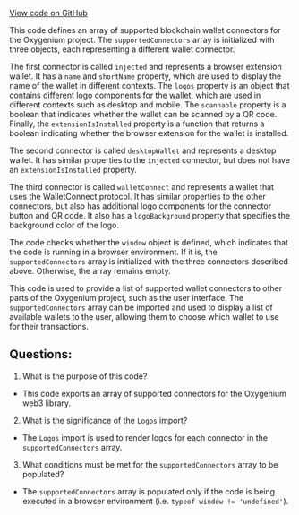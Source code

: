 [View code on GitHub](https://github.com/oxygenium-network/oxygenium-web3/packages/web3-react/src/constants/supportedConnectors.tsx)

This code defines an array of supported blockchain wallet connectors for the Oxygenium project. The `supportedConnectors` array is initialized with three objects, each representing a different wallet connector. 

The first connector is called `injected` and represents a browser extension wallet. It has a `name` and `shortName` property, which are used to display the name of the wallet in different contexts. The `logos` property is an object that contains different logo components for the wallet, which are used in different contexts such as desktop and mobile. The `scannable` property is a boolean that indicates whether the wallet can be scanned by a QR code. Finally, the `extensionIsInstalled` property is a function that returns a boolean indicating whether the browser extension for the wallet is installed.

The second connector is called `desktopWallet` and represents a desktop wallet. It has similar properties to the `injected` connector, but does not have an `extensionIsInstalled` property.

The third connector is called `walletConnect` and represents a wallet that uses the WalletConnect protocol. It has similar properties to the other connectors, but also has additional logo components for the connector button and QR code. It also has a `logoBackground` property that specifies the background color of the logo.

The code checks whether the `window` object is defined, which indicates that the code is running in a browser environment. If it is, the `supportedConnectors` array is initialized with the three connectors described above. Otherwise, the array remains empty.

This code is used to provide a list of supported wallet connectors to other parts of the Oxygenium project, such as the user interface. The `supportedConnectors` array can be imported and used to display a list of available wallets to the user, allowing them to choose which wallet to use for their transactions.
## Questions: 
 1. What is the purpose of this code?
- This code exports an array of supported connectors for the Oxygenium web3 library.

2. What is the significance of the `Logos` import?
- The `Logos` import is used to render logos for each connector in the `supportedConnectors` array.

3. What conditions must be met for the `supportedConnectors` array to be populated?
- The `supportedConnectors` array is populated only if the code is being executed in a browser environment (i.e. `typeof window != 'undefined'`).